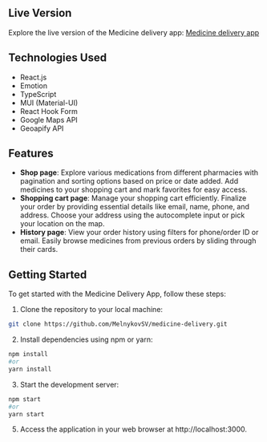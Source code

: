 ## Live Version

Explore the live version of the Medicine delivery app: [Medicine delivery app](https://medicine-delivery-teal.vercel.app/)

## Technologies Used

- React.js
- Emotion
- TypeScript
- MUI (Material-UI)
- React Hook Form
- Google Maps API
- Geoapify API

## Features

- **Shop page**: Explore various medications from different pharmacies with pagination and sorting options based on price or date added. Add medicines to your shopping cart and mark favorites for easy access.
- **Shopping cart page**: Manage your shopping cart efficiently. Finalize your order by providing essential details like email, name, phone, and address. Choose your address using the autocomplete input or pick your location on the map.
- **History page**: View your order history using filters for phone/order ID or email. Easily browse medicines from previous orders by sliding through their cards.

## Getting Started

To get started with the Medicine Delivery App, follow these steps:

1. Clone the repository to your local machine:

```bash
git clone https://github.com/MelnykovSV/medicine-delivery.git
```

2. Install dependencies using npm or yarn:

```bash
npm install
#or
yarn install
```

3. Start the development server:

```bash
npm start
#or
yarn start
```

5. Access the application in your web browser at http://localhost:3000.
